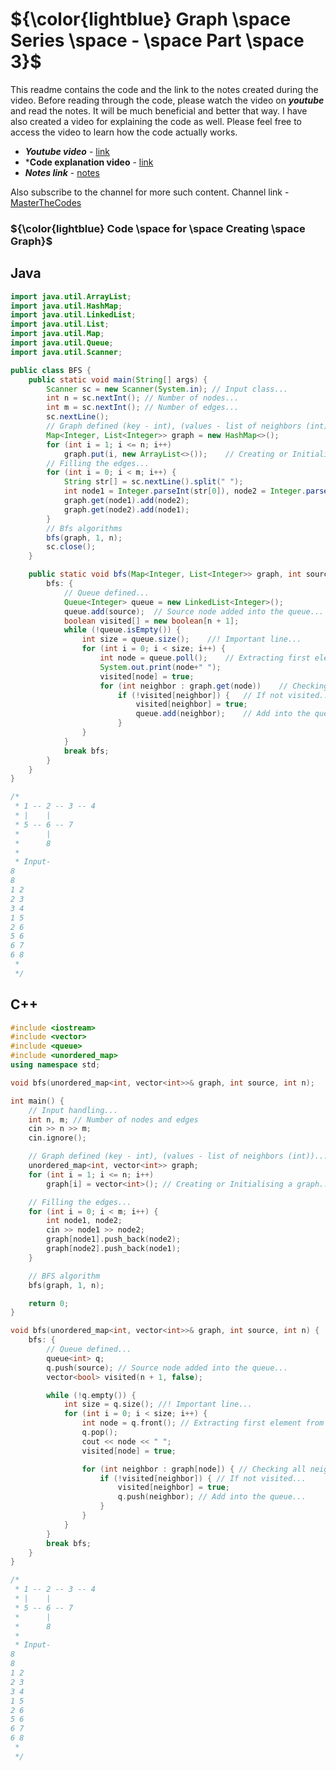 # ${\color{lightblue} Graph \space Series \space - \space Part \space 3}$

This readme contains the code and the link to the notes created during the video. Before reading through the code, please watch the video on ***youtube*** and read the notes. It will be much beneficial and better that way. I have also created a video for explaining the code as well. Please feel free to access the video to learn how the code actually works.

- ***Youtube video*** - [link](https://youtu.be/aeOrcsndHxI)
- ***Code explanation video** - [link]()
- ***Notes link*** - [notes](https://1drv.ms/b/c/a04cbeb414585193/EdeEYHWDk0pAr49cyBBUXK8BI0vWFlGE-G0usP-5ycAm9g?e=Y9boTX)

Also subscribe to the channel for more such content. Channel link - [MasterTheCodes](https://youtube.com/@masterthecodes?si=fS2NrxPe7BNftfdO)

### ${\color{lightblue} Code \space for \space Creating \space Graph}$

## Java

```java
import java.util.ArrayList;
import java.util.HashMap;
import java.util.LinkedList;
import java.util.List;
import java.util.Map;
import java.util.Queue;
import java.util.Scanner;

public class BFS {
    public static void main(String[] args) {
        Scanner sc = new Scanner(System.in); // Input class...
        int n = sc.nextInt(); // Number of nodes...
        int m = sc.nextInt(); // Number of edges...
        sc.nextLine();
        // Graph defined (key - int), (values - list of neighbors (int))...
        Map<Integer, List<Integer>> graph = new HashMap<>();
        for (int i = 1; i <= n; i++)
            graph.put(i, new ArrayList<>());    // Creating or Initialising a graph...
        // Filling the edges...
        for (int i = 0; i < m; i++) {
            String str[] = sc.nextLine().split(" ");
            int node1 = Integer.parseInt(str[0]), node2 = Integer.parseInt(str[1]);
            graph.get(node1).add(node2);
            graph.get(node2).add(node1);
        }
        // Bfs algorithms
        bfs(graph, 1, n);
        sc.close();
    }

    public static void bfs(Map<Integer, List<Integer>> graph, int source, int n) {
        bfs: {
            // Queue defined...
            Queue<Integer> queue = new LinkedList<Integer>();
            queue.add(source);  // Source node added into the queue...
            boolean visited[] = new boolean[n + 1];
            while (!queue.isEmpty()) {
                int size = queue.size();    //! Important line...
                for (int i = 0; i < size; i++) {
                    int node = queue.poll();    // Extracting first element from the queue...
                    System.out.print(node+" ");
                    visited[node] = true;
                    for (int neighbor : graph.get(node))    // Checking all neighbors...
                        if (!visited[neighbor]) {   // If not visited...
                            visited[neighbor] = true;
                            queue.add(neighbor);    // Add into the queue...
                        }
                }
            }
            break bfs;
        }
    }
}

/*
 * 1 -- 2 -- 3 -- 4
 * |    |
 * 5 -- 6 -- 7
 *      |
 *      8
 *
 * Input-
8
8
1 2
2 3
3 4
1 5
2 6
5 6
6 7
6 8
 *
 */

```

## C++

```cpp
#include <iostream>
#include <vector>
#include <queue>
#include <unordered_map>
using namespace std;

void bfs(unordered_map<int, vector<int>>& graph, int source, int n);

int main() {
    // Input handling...
    int n, m; // Number of nodes and edges
    cin >> n >> m;
    cin.ignore();

    // Graph defined (key - int), (values - list of neighbors (int))...
    unordered_map<int, vector<int>> graph;
    for (int i = 1; i <= n; i++)
        graph[i] = vector<int>(); // Creating or Initialising a graph...

    // Filling the edges...
    for (int i = 0; i < m; i++) {
        int node1, node2;
        cin >> node1 >> node2;
        graph[node1].push_back(node2);
        graph[node2].push_back(node1);
    }

    // BFS algorithm
    bfs(graph, 1, n);

    return 0;
}

void bfs(unordered_map<int, vector<int>>& graph, int source, int n) {
    bfs: {
        // Queue defined...
        queue<int> q;
        q.push(source); // Source node added into the queue...
        vector<bool> visited(n + 1, false);

        while (!q.empty()) {
            int size = q.size(); //! Important line...
            for (int i = 0; i < size; i++) {
                int node = q.front(); // Extracting first element from the queue...
                q.pop();
                cout << node << " ";
                visited[node] = true;

                for (int neighbor : graph[node]) { // Checking all neighbors...
                    if (!visited[neighbor]) { // If not visited...
                        visited[neighbor] = true;
                        q.push(neighbor); // Add into the queue...
                    }
                }
            }
        }
        break bfs;
    }
}

/*
 * 1 -- 2 -- 3 -- 4
 * |    |
 * 5 -- 6 -- 7
 *      |
 *      8
 *
 * Input-
8
8
1 2
2 3
3 4
1 5
2 6
5 6
6 7
6 8
 *
 */

```
